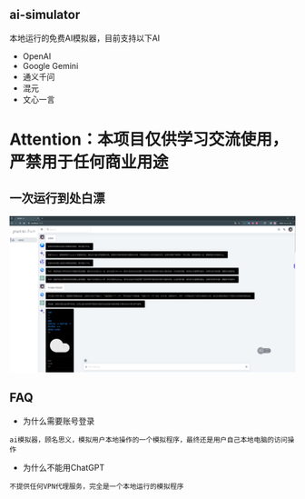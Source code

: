 ## ai-simulator

本地运行的免费AI模拟器，目前支持以下AI

- OpenAI
- Google Gemini
- 通义千问
- 混元
- 文心一言

# Attention：本项目仅供学习交流使用，严禁用于任何商业用途

## 一次运行到处白漂

![img01.png](image/img01.png)

## FAQ

- 为什么需要账号登录
```text
ai模拟器，顾名思义，模拟用户本地操作的一个模拟程序，最终还是用户自己本地电脑的访问操作
```

- 为什么不能用ChatGPT
```text
不提供任何VPN代理服务，完全是一个本地运行的模拟程序
```

